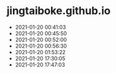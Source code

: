 # jingtaiboke.github.io
 

* 2021-01-20 00:41:03
* 2021-01-20 00:45:50
* 2021-01-20 00:52:00
* 2021-01-20 00:56:30
* 2021-01-20 01:53:22
* 2021-01-20 17:30:05
* 2021-01-20 17:47:03